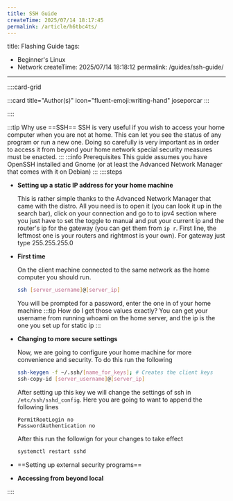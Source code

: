 ```yaml
---
title: SSH Guide
createTime: 2025/07/14 18:17:45
permalink: /article/h6tbc4ts/
---
```

title: Flashing Guide
tags:
  - Beginner's Linux
  - Network
createTime: 2025/07/14 18:18:12
permalink: /guides/ssh-guide/
---

::::card-grid

:::card title="Author(s)" icon="fluent-emoji:writing-hand"
joseporcar
:::

<!-- :::card title="Co-author(s)" icon="fluent-emoji:two-hearts"

::: -->

::::

<!-- end of card grid -->
:::tip Why use ==SSH==
SSH is very useful if you wish to access your home computer when you are not at home. This can let you see the status of any program or run a new one. Doing so carefully is very important as in order to access it from beyond your home network special security measures must be enacted. 
:::
:::info Prerequisites
    This guide assumes you have OpenSSH installed and Gnome 
    (or at least the Advanced Network Manager that comes with it on Debian)
:::
::::steps
- **Setting up a static IP address for your home machine**

  This is rather simple thanks to the Advanced Network Manager that came with the distro. All you need is to open it (you can look it up in the search bar), click on your connection and go to to ipv4 section where you just have to set the toggle to manual and put your current ip and the router's ip for the gateway (you can get them from `ip r`. First line, the leftmost one is your routers and rightmost is your own). For gateway just type 255.255.255.0
- **First time**

  On the client machine connected to the same network as the home computer you should run.
  ```bash
  ssh [server_username]@[server_ip]
  ```
  You will be prompted for a password, enter the one in of your home machine
  :::tip How do I get those values exactly?
  You can get your username from running whoami on the home server, and the ip is the one you set up for static ip
  :::
- **Changing to more secure settings**

  Now, we are going to configure your home machine for more convenience and security. To do this run the following
  ```bash
  ssh-keygen -f ~/.ssh/[name_for_keys]; # Creates the client keys
  ssh-copy-id [server_username]@[server_ip]
  ```
  After setting up this key we will change the settings of ssh in `/etc/ssh/sshd_config`. Here you are going to want to append the following lines
  ```
  PermitRootLogin no
  PasswordAuthentication no
  ```
  After this run the followign for your changes to take effect
  ```bash
  systemctl restart sshd
  ```
- ==Setting up external security programs==
- **Accessing from beyond local**


::::